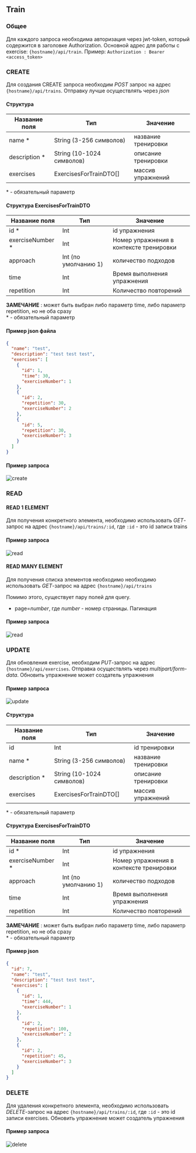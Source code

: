 ## Train

### Общее

Для каждого запроса необходима авторизация через jwt-token, который содержится в заголовке Authorization.
Основной адрес для работы с exercise: `{hostname}/api/train`.
Пример:
`Authorization : Bearer <access_token> `

### CREATE

Для создания CREATE запроса необходим _POST_ запрос на адрес
`{hostname}/api/trains`. Отправку лучше осуществлять через _json_

#### Структура

| Название поля  | Тип                       | Значение            |
| -------------- | ------------------------- | ------------------- |
| name \*        | String (3-256 символов)   | название тренировки |
| description \* | String (10-1024 символов) | описание тренировки |
| exercises      | ExercisesForTrainDTO[]    | массив упражнений   |

\* - обязательный параметр

#### Структура ExercisesForTrainDTO

| Название поля     | Тип                  | Значение                                |
| ----------------- | -------------------- | --------------------------------------- |
| id \*             | Int                  | id упражнения                           |
| exerciseNumber \* | Int                  | Номер упражнения в контексте тренировки |
| approach          | Int (по умолчанию 1) | количество подходов                     |
| time              | Int                  | Время выполнения упражнения             |
| repetition        | Int                  | Количество повторений                   |

**ЗАМЕЧАНИЕ** : может быть выбран либо параметр time, либо параметр repetition, но не оба сразу \
 \* - обязательный параметр

#### Пример json файла

```json
{
  "name": "test",
  "description": "test test test",
  "exercises": [
    {
      "id": 1,
      "time": 30,
      "exerciseNumber": 1
    },
    {
      "id": 2,
      "repetition": 30,
      "exerciseNumber": 2
    },
    {
      "id": 5,
      "repetition": 30,
      "exerciseNumber": 3
    }
  ]
}
```

#### Пример запроса

![create](../../readme_image/trains/create.png)

### READ

#### READ 1 ELEMENT

Для получения конкретного элемента, необходимо использовать _GET_-запрос на адрес `{hostname}/api/trains/:id`, где `:id` - это id записи trains

#### Пример запроса

![read](../../readme_image/trains/findOne.png)


#### READ MANY ELEMENT

Для получения списка элементов необходимо необходимо использовать _GET_-запрос на адрес `{hostname}/api/trains`

Помимо этого, существует пару полей для query.
* page=_number_, где _number_ - номер страницы. Пагинация

#### Пример запроса

![read](../../readme_image/trains/findMany.png)

### UPDATE

Для обновления exercise, необходим _PUT_-запрос на адрес
`{hostname}/api/exercises`. Отправка осуществлять через _multipart/form-data_. Обновить упражнение может создатель упражнения

#### Пример запроса

![update](../../readme_image/trains/update.png)

#### Структура

| Название поля  | Тип                       | Значение            |
| -------------- | ------------------------- | ------------------- |
| id             | Int                       | id тренировки       |
| name \*        | String (3-256 символов)   | название тренировки |
| description \* | String (10-1024 символов) | описание тренировки |
| exercises      | ExercisesForTrainDTO[]    | массив упражнений   |

\* - обязательный параметр

#### Структура ExercisesForTrainDTO

| Название поля     | Тип                  | Значение                                |
| ----------------- | -------------------- | --------------------------------------- |
| id \*             | Int                  | id упражнения                           |
| exerciseNumber \* | Int                  | Номер упражнения в контексте тренировки |
| approach          | Int (по умолчанию 1) | количество подходов                     |
| time              | Int                  | Время выполнения упражнения             |
| repetition        | Int                  | Количество повторений                   |

**ЗАМЕЧАНИЕ** : может быть выбран либо параметр time, либо параметр repetition, но не оба сразу \
 \* - обязательный параметр

#### Пример json

```json
{
  "id": 7,
  "name": "test",
  "description": "test test test",
  "exercises": [
    {
      "id": 1,
      "time": 444,
      "exerciseNumber": 1
    },
    {
      "id": 2,
      "repetition": 100,
      "exerciseNumber": 2
    },
    {
      "id": 2,
      "repetition": 45,
      "exerciseNumber": 3
    }
  ]
}
```

### DELETE

Для удаления конкретного элемента, необходимо использовать _DELETE_-запрос на адрес `{hostname}/api/trains/:id`, где `:id` - это id записи exercises. Обновить упражнение может создатель упражнения

#### Пример запроса

![delete](../../readme_image/trains/delete.png)
